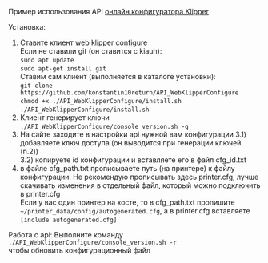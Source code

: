 Пример использования API <a href="https://webklipperconfigure.ru" target="_blank">онлайн конфигуратора Klipper</a>

Установка: 
1) Ставите клиент web klipper configure<br>
Если не ставили git (он ставится с kiauh):<br>
```sudo apt update```<br>
```sudo apt-get install git```<br>
Ставим сам клиент (выполняется в каталоге установки):<br>
```git clone https://github.com/konstantin10return/API_WebKlipperConfigure```<br>
```chmod +x ./API_WebKlipperConfigure/install.sh```<br>
```./API_WebKlipperConfigure/install.sh```
2) Клиент генерирует ключи <br> ```./API_WebKlipperConfigure/console_version.sh -g```
3) На сайте заходите в настройки api нужной вам конфигурации 
3.1) добавляете ключ доступа (он выводится при генерации ключей (п.2))<br>
3.2) копируете id конфигурации и вставляете его в файл cfg_id.txt 
4) в файле cfg_path.txt прописываете путь (на принтере) к файлу конфигурации.
Не рекомендую прописывать здесь printer.cfg, лучше скачивать изменения в отдельный файл, который можно подключить в printer.cfg<br>
Если у вас один принтер на хосте, то в cfg_path.txt пропишите
```~/printer_data/config/autogenerated.cfg```, а в printer.cfg вставляете
```[include autogenerated.cfg]``` 

Работа с api:
Выполните команду<br>
```./API_WebKlipperConfigure/console_version.sh -r```<br>
чтобы обновить конфигурационный файл
